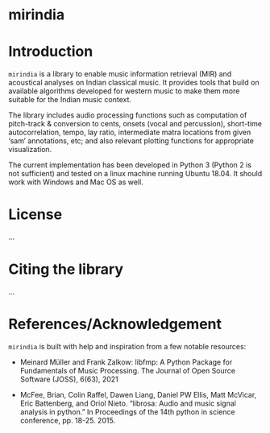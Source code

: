 # mirindia

Introduction
============

``mirindia`` is a library to enable music information retrieval (MIR) and acoustical analyses on Indian classical music. It provides tools that build on available algorithms developed for western music to make them more suitable for the Indian music context. 
 
The library includes audio processing functions such as computation of pitch-track & conversion to cents, onsets (vocal and percussion), short-time autocorrelation, tempo, lay ratio, intermediate matra locations from given ‘sam’ annotations, etc; and also relevant plotting functions for appropriate visualization.

The current implementation has been developed in Python 3 (Python 2 is not sufficient) and tested on a linux machine running Ubuntu 18.04. It should work with Windows and Mac OS as well.



License 
=======
...

Citing the library 
==================
...

References/Acknowledgement 
==========================

``mirindia`` is built with help and inspiration from a few notable resources: 

- Meinard Müller and Frank Zalkow: libfmp: A Python Package for Fundamentals of Music Processing. The Journal of Open Source Software (JOSS), 6(63), 2021 

- McFee, Brian, Colin Raffel, Dawen Liang, Daniel PW Ellis, Matt McVicar, Eric Battenberg, and Oriol Nieto. “librosa: Audio and music signal analysis in python.” In Proceedings of the 14th python in science conference, pp. 18-25. 2015. 
